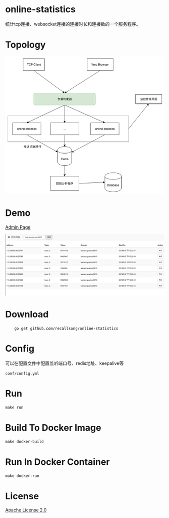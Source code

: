 # online-statistics
统计tcp连接、websocket连接的连接时长和连接数的一个服务程序。

# Topology

![Topology](https://github.com/recallsong/online-statistics/raw/master/docs/img/topology.png)

# Demo

[Admin Page](http://test.songos.top:8610/admin/)

![AdminPage](https://github.com/recallsong/online-statistics/raw/master/docs/img/admin-page.png)

# Download

        go get github.com/recallsong/online-statistics

# Config
可以在配置文件中配置监听端口号、redis地址、keepalive等

    conf/config.yml

# Run

    make run

# Build To Docker Image

    make docker-build

# Run In Docker Container

    make docker-run

# License
[Apache License 2.0](https://github.com/recallsong/online-statistics/blob/master/LICENSE)